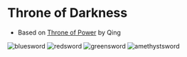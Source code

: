 # Throne of Darkness
- Based on [Throne of Power](https://github.com/ConkerMobile/Throne-of-Power) by Qing

![bluesword](https://user-images.githubusercontent.com/66195939/112742855-0688a300-8f47-11eb-8841-29e72cfd9fee.png)
![redsword](https://user-images.githubusercontent.com/66195939/112742856-07b9d000-8f47-11eb-8b8e-ab3668edf86e.png)
![greensword](https://user-images.githubusercontent.com/66195939/112758369-e4247300-8fa2-11eb-8128-d8be2107b8c3.png)
![amethystsword](https://user-images.githubusercontent.com/66195939/112765497-5193cc00-8fc2-11eb-8932-7e3191b298d3.png)
